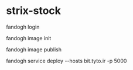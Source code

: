 # strix-stock

fandogh login

fandogh image init

fandogh image publish

fandogh service deploy --hosts bit.tyto.ir -p 5000
